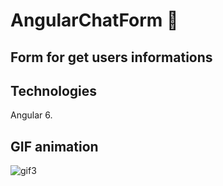 # AngularChatForm :iphone:

## Form for get users informations

## Technologies
  Angular 6.
 
## GIF animation
![gif3](https://user-images.githubusercontent.com/33549496/47101989-ec90f500-d211-11e8-9034-fa8e1b154ef3.gif)
